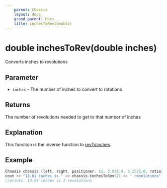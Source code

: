 ```yaml
---
    parent: Chassis
    layout: docs
    grand_parent: Docs
    title: inchesToRev(double)
---
```

# double inchesToRev(double inches)
Converts inches to revolutions

## Parameter
- `inches` - The number of inches to convert to rotations

## Returns
The number of revolutions needed to get to that number of inches

## Explanation
This function is the inverse function to [revToInches](revToInches). 

## Example
```cpp
Chassis chassis (left, right, positioner, 11, 3.0/2.0, 3.25/2.0, ratio18_1);
cout << "13.61 inches is " << chassis.inchesToRev(2) << " revolutions" << endl;
//prints: 13.61 inches is 2 revolutions
```
